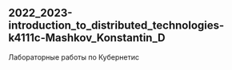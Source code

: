 ## 2022_2023-introduction_to_distributed_technologies-k4111c-Mashkov_Konstantin_D

Лабораторные работы по Кубернетис
